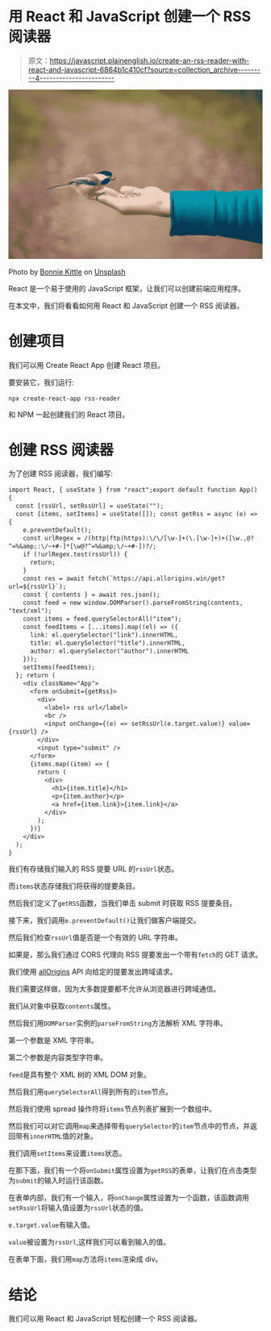 # 用 React 和 JavaScript 创建一个 RSS 阅读器

> 原文：<https://javascript.plainenglish.io/create-an-rss-reader-with-react-and-javascript-6864b1c410cf?source=collection_archive---------4----------------------->

![](img/a325c5fde77eb53fc74ef41c6062ac56.png)

Photo by [Bonnie Kittle](https://unsplash.com/@bonniekdesign?utm_source=medium&utm_medium=referral) on [Unsplash](https://unsplash.com?utm_source=medium&utm_medium=referral)

React 是一个易于使用的 JavaScript 框架，让我们可以创建前端应用程序。

在本文中，我们将看看如何用 React 和 JavaScript 创建一个 RSS 阅读器。

# 创建项目

我们可以用 Create React App 创建 React 项目。

要安装它，我们运行:

```
npx create-react-app rss-reader
```

和 NPM 一起创建我们的 React 项目。

# 创建 RSS 阅读器

为了创建 RSS 阅读器，我们编写:

```
import React, { useState } from "react";export default function App() {
  const [rssUrl, setRssUrl] = useState("");
  const [items, setItems] = useState([]); const getRss = async (e) => {
    e.preventDefault();
    const urlRegex = /(http|ftp|https):\/\/[\w-]+(\.[\w-]+)+([\w.,@?^=%&amp;:\/~+#-]*[\w@?^=%&amp;\/~+#-])?/;
    if (!urlRegex.test(rssUrl)) {
      return;
    }
    const res = await fetch(`https://api.allorigins.win/get?url=${rssUrl}`);
    const { contents } = await res.json();
    const feed = new window.DOMParser().parseFromString(contents, "text/xml");
    const items = feed.querySelectorAll("item");
    const feedItems = [...items].map((el) => ({
      link: el.querySelector("link").innerHTML,
      title: el.querySelector("title").innerHTML,
      author: el.querySelector("author").innerHTML
    }));
    setItems(feedItems);
  }; return (
    <div className="App">
      <form onSubmit={getRss}>
        <div>
          <label> rss url</label>
          <br />
          <input onChange={(e) => setRssUrl(e.target.value)} value={rssUrl} />
        </div>
        <input type="submit" />
      </form>
      {items.map((item) => {
        return (
          <div>
            <h1>{item.title}</h1>
            <p>{item.author}</p>
            <a href={item.link}>{item.link}</a>
          </div>
        );
      })}
    </div>
  );
}
```

我们有存储我们输入的 RSS 提要 URL 的`rssUrl`状态。

而`items`状态存储我们将获得的提要条目。

然后我们定义了`getRSS`函数，当我们单击 submit 时获取 RSS 提要条目。

接下来，我们调用`e.preventDefault()`让我们做客户端提交。

然后我们检查`rssUrl`值是否是一个有效的 URL 字符串。

如果是，那么我们通过 CORS 代理向 RSS 提要发出一个带有`fetch`的 GET 请求。

我们使用 [allOrigins](https://allorigins.win/) API 向给定的提要发出跨域请求。

我们需要这样做，因为大多数提要都不允许从浏览器进行跨域通信。

我们从对象中获取`contents`属性。

然后我们用`DOMParser`实例的`parseFromString`方法解析 XML 字符串。

第一个参数是 XML 字符串。

第二个参数是内容类型字符串。

`feed`是具有整个 XML 树的 XML DOM 对象。

然后我们用`querySelectorAll`得到所有的`item`节点。

然后我们使用 spread 操作符将`items`节点列表扩展到一个数组中。

然后我们可以对它调用`map`来选择带有`querySelector`的`item`节点中的节点，并返回带有`innerHTML`值的对象。

我们调用`setItems`来设置`items`状态。

在那下面，我们有一个将`onSubmit`属性设置为`getRSS`的表单，让我们在点击类型为`submit`的输入时运行该函数。

在表单内部，我们有一个输入，将`onChange`属性设置为一个函数，该函数调用`setRssUrl`将输入值设置为`rssUrl`状态的值。

`e.target.value`有输入值。

`value`被设置为`rssUrl`,这样我们可以看到输入的值。

在表单下面，我们用`map`方法将`items`渲染成 div。

# 结论

我们可以用 React 和 JavaScript 轻松创建一个 RSS 阅读器。